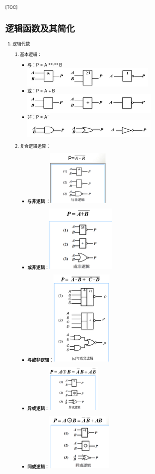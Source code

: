 [TOC]



# 逻辑函数及其简化

1. 逻辑代数

   1. 基本逻辑：

      - 与：P = A **·**Ｂ    ![image-20211216093812380](数字电路.assets/image-20211216093812380.png)
      - 或：P = A +Ｂ   ![image-20211216094006113](数字电路.assets/image-20211216094006113.png)
      - 非：P = A ̅ ![image-20211216094018596](数字电路.assets/image-20211216094018596.png)

   2. 复合逻辑运算：

      - **与非逻辑** ：<img src="数字电路.assets/image-20211216101335384.png" alt="image-20211216101335384" style="zoom: 67%;" />

      

      - **或非逻辑**：<img src="数字电路.assets/image-20211216102620531.png" alt="image-20211216102620531" style="zoom:67%;" />

      

      - **与或非逻辑**：<img src="数字电路.assets/image-20211216102941160.png" alt="image-20211216102941160" style="zoom:67%;" />

        

      - **异或逻辑**：<img src="数字电路.assets/image-20211216115530935.png" alt="image-20211216115530935" style="zoom:67%;" />

        

      - **同或逻辑**：<img src="数字电路.assets/image-20211216115514655.png" alt="image-20211216115514655" style="zoom:67%;" />

